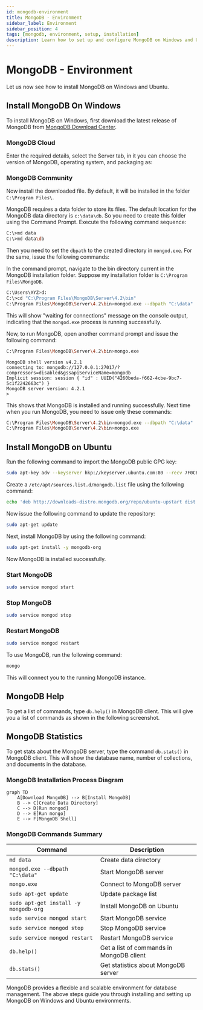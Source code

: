 ```yaml
---
id: mongodb-environment
title: MongoDB - Environment
sidebar_label: Environment
sidebar_position: 4
tags: [mongodb, environment, setup, installation]
description: Learn how to set up and configure MongoDB on Windows and Ubuntu environments, including installation steps and commands.
---
```


# MongoDB - Environment

Let us now see how to install MongoDB on Windows and Ubuntu.

## Install MongoDB On Windows

To install MongoDB on Windows, first download the latest release of MongoDB from [MongoDB Download Center](https://www.mongodb.com/download-center).

### MongoDB Cloud
Enter the required details, select the Server tab, in it you can choose the version of MongoDB, operating system, and packaging as:

### MongoDB Community
Now install the downloaded file. By default, it will be installed in the folder `C:\Program Files\`.

MongoDB requires a data folder to store its files. The default location for the MongoDB data directory is `c:\data\db`. So you need to create this folder using the Command Prompt. Execute the following command sequence:

```sh
C:\>md data
C:\>md data\db
```

Then you need to set the `dbpath` to the created directory in `mongod.exe`. For the same, issue the following commands:

In the command prompt, navigate to the bin directory current in the MongoDB installation folder. Suppose my installation folder is `C:\Program Files\MongoDB`.

```sh
C:\Users\XYZ>d:
C:\>cd "C:\Program Files\MongoDB\Server\4.2\bin"
C:\Program Files\MongoDB\Server\4.2\bin>mongod.exe --dbpath "C:\data"
```

This will show "waiting for connections" message on the console output, indicating that the `mongod.exe` process is running successfully.

Now, to run MongoDB, open another command prompt and issue the following command:

```sh
C:\Program Files\MongoDB\Server\4.2\bin>mongo.exe
```

```plaintext
MongoDB shell version v4.2.1
connecting to: mongodb://127.0.0.1:27017/?compressors=disabled&gssapiServiceName=mongodb
Implicit session: session { "id" : UUID("4260beda-f662-4cbe-9bc7-5c1f2242663c") }
MongoDB server version: 4.2.1
>
```

This shows that MongoDB is installed and running successfully. Next time when you run MongoDB, you need to issue only these commands:

```sh
C:\Program Files\MongoDB\Server\4.2\bin>mongod.exe --dbpath "C:\data"
C:\Program Files\MongoDB\Server\4.2\bin>mongo.exe
```

## Install MongoDB on Ubuntu

Run the following command to import the MongoDB public GPG key:

```sh
sudo apt-key adv --keyserver hkp://keyserver.ubuntu.com:80 --recv 7F0CEB10
```

Create a `/etc/apt/sources.list.d/mongodb.list` file using the following command:

```sh
echo 'deb http://downloads-distro.mongodb.org/repo/ubuntu-upstart dist 10gen' | sudo tee /etc/apt/sources.list.d/mongodb.list
```

Now issue the following command to update the repository:

```sh
sudo apt-get update
```

Next, install MongoDB by using the following command:

```sh
sudo apt-get install -y mongodb-org
```

Now MongoDB is installed successfully.

### Start MongoDB

```sh
sudo service mongod start
```

### Stop MongoDB

```sh
sudo service mongod stop
```

### Restart MongoDB

```sh
sudo service mongod restart
```

To use MongoDB, run the following command:

```sh
mongo
```

This will connect you to the running MongoDB instance.

## MongoDB Help

To get a list of commands, type `db.help()` in MongoDB client. This will give you a list of commands as shown in the following screenshot.

## MongoDB Statistics

To get stats about the MongoDB server, type the command `db.stats()` in MongoDB client. This will show the database name, number of collections, and documents in the database.

### MongoDB Installation Process Diagram

```mermaid
graph TD
    A[Download MongoDB] --> B[Install MongoDB]
    B --> C[Create Data Directory]
    C --> D[Run mongod]
    D --> E[Run mongo]
    E --> F[MongoDB Shell]
```

### MongoDB Commands Summary

| Command | Description |
|---------|-------------|
| `md data` | Create data directory |
| `mongod.exe --dbpath "C:\data"` | Start MongoDB server |
| `mongo.exe` | Connect to MongoDB server |
| `sudo apt-get update` | Update package list |
| `sudo apt-get install -y mongodb-org` | Install MongoDB on Ubuntu |
| `sudo service mongod start` | Start MongoDB service |
| `sudo service mongod stop` | Stop MongoDB service |
| `sudo service mongod restart` | Restart MongoDB service |
| `db.help()` | Get a list of commands in MongoDB client |
| `db.stats()` | Get statistics about MongoDB server |

MongoDB provides a flexible and scalable environment for database management. The above steps guide you through installing and setting up MongoDB on Windows and Ubuntu environments.
